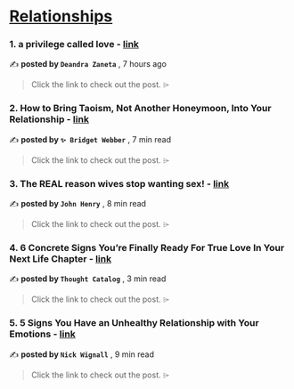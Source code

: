 
<h1><a href=https://medium.com/tag/relationships/recommended target="_blank" rel="noopener noreferrer">Relationships</a></h1>
<h3>1. a privilege called love - <a href=https://medium.com/@deandrazaneta/a-privilege-called-love-aebe88d20a6e?source=tag_recommended_feed---------0-84----------relationships----------e43c6f8e_f372_488e_b5db_f8d14fd9fd8e------- target="_blank" rel="noopener noreferrer">link</a></h3>

✍️ **posted by `Deandra Zaneta`** <date> , 7 hours ago</date>

<blockquote>Click the link to check out the post. ⌲</blockquote>

<h3>2. How to Bring Taoism, Not Another Honeymoon, Into Your Relationship - <a href=https://medium.com/the-taoist-online/how-to-bring-taoism-not-another-honeymoon-into-your-relationship-291ae4105443?source=tag_recommended_feed---------1-107----------relationships----------e43c6f8e_f372_488e_b5db_f8d14fd9fd8e------- target="_blank" rel="noopener noreferrer">link</a></h3>

✍️ **posted by `✨ Bridget Webber`** <date> , 7 min read</date>

<blockquote>Click the link to check out the post. ⌲</blockquote>

<h3>3. The REAL reason wives stop wanting sex! - <a href=https://medium.com/game-global/the-real-reason-wives-stop-wanting-sex-ffe470c4caf2?source=tag_recommended_feed---------2-85----------relationships----------e43c6f8e_f372_488e_b5db_f8d14fd9fd8e------- target="_blank" rel="noopener noreferrer">link</a></h3>

✍️ **posted by `John Henry`** <date> , 8 min read</date>

<blockquote>Click the link to check out the post. ⌲</blockquote>

<h3>4. 6 Concrete Signs You’re Finally Ready For True Love In Your Next Life Chapter - <a href=https://medium.com/@thoughtcatalog/6-concrete-signs-youre-finally-ready-for-true-love-in-your-next-life-chapter-28c27dbf9535?source=tag_recommended_feed---------3-84----------relationships----------e43c6f8e_f372_488e_b5db_f8d14fd9fd8e------- target="_blank" rel="noopener noreferrer">link</a></h3>

✍️ **posted by `Thought Catalog`** <date> , 3 min read</date>

<blockquote>Click the link to check out the post. ⌲</blockquote>

<h3>5. 5 Signs You Have an Unhealthy Relationship with Your Emotions - <a href=https://medium.com/@nickwignall/5-signs-you-have-an-unhealthy-relationship-with-your-emotions-b366c86de083?source=tag_recommended_feed---------4-107----------relationships----------e43c6f8e_f372_488e_b5db_f8d14fd9fd8e------- target="_blank" rel="noopener noreferrer">link</a></h3>

✍️ **posted by `Nick Wignall`** <date> , 9 min read</date>

<blockquote>Click the link to check out the post. ⌲</blockquote>

